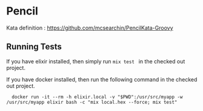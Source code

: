 # Pencil

Kata definition : https://github.com/mcsearchin/PencilKata-Groovy

## Running Tests
If you have elixir installed, then simply run ```mix test ``` in the checked out project.


If you have docker installed, then run the following command in the checked out project.

```
  docker run -it --rm -h elixir.local -v "$PWD":/usr/src/myapp -w /usr/src/myapp elixir bash -c "mix local.hex --force; mix test"
```
